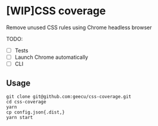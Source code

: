# [WIP]CSS coverage

Remove unused CSS rules using Chrome headless browser

TODO:

- [ ] Tests
- [ ] Launch Chrome automatically
- [ ] CLI

## Usage

```
git clone git@github.com:geecu/css-coverage.git
cd css-coverage
yarn
cp config.json{.dist,}
yarn start
```
